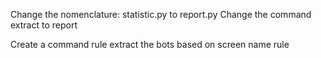 Change the nomenclature: statistic.py to report.py
Change the command extract to report

Create a command rule
    extract the bots based on screen name
    rule
